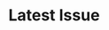 ---
title: Latest Issue
layout: default
publish-date: Spring 2002
volume: 126
cover-img: /assets/images/CALA2022SpringNewsletter_Page_01.jpg
download: 
---